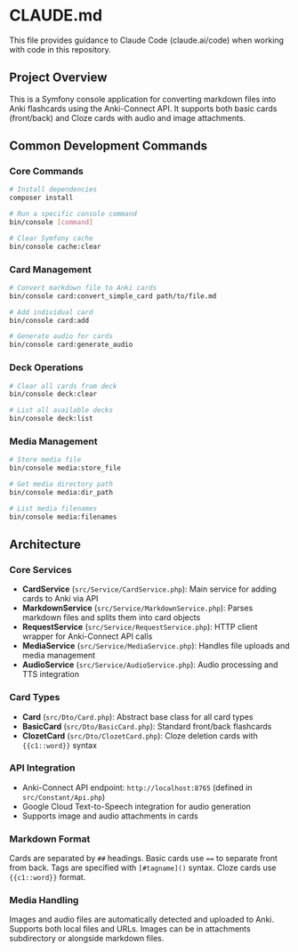 # CLAUDE.md

This file provides guidance to Claude Code (claude.ai/code) when working with code in this repository.

## Project Overview

This is a Symfony console application for converting markdown files into Anki flashcards using the Anki-Connect API. It supports both basic cards (front/back) and Cloze cards with audio and image attachments.

## Common Development Commands

### Core Commands
```bash
# Install dependencies
composer install

# Run a specific console command
bin/console [command]

# Clear Symfony cache
bin/console cache:clear
```

### Card Management
```bash
# Convert markdown file to Anki cards
bin/console card:convert_simple_card path/to/file.md

# Add individual card
bin/console card:add

# Generate audio for cards
bin/console card:generate_audio
```

### Deck Operations
```bash
# Clear all cards from deck
bin/console deck:clear

# List all available decks
bin/console deck:list
```

### Media Management
```bash
# Store media file
bin/console media:store_file

# Get media directory path
bin/console media:dir_path

# List media filenames
bin/console media:filenames
```

## Architecture

### Core Services
- **CardService** (`src/Service/CardService.php`): Main service for adding cards to Anki via API
- **MarkdownService** (`src/Service/MarkdownService.php`): Parses markdown files and splits them into card objects
- **RequestService** (`src/Service/RequestService.php`): HTTP client wrapper for Anki-Connect API calls
- **MediaService** (`src/Service/MediaService.php`): Handles file uploads and media management
- **AudioService** (`src/Service/AudioService.php`): Audio processing and TTS integration

### Card Types
- **Card** (`src/Dto/Card.php`): Abstract base class for all card types
- **BasicCard** (`src/Dto/BasicCard.php`): Standard front/back flashcards
- **ClozetCard** (`src/Dto/ClozetCard.php`): Cloze deletion cards with `{{c1::word}}` syntax

### API Integration
- Anki-Connect API endpoint: `http://localhost:8765` (defined in `src/Constant/Api.php`)
- Google Cloud Text-to-Speech integration for audio generation
- Supports image and audio attachments in cards

### Markdown Format
Cards are separated by `##` headings. Basic cards use `==` to separate front from back. Tags are specified with `[#tagname]()` syntax. Cloze cards use `{{c1::word}}` format.

### Media Handling
Images and audio files are automatically detected and uploaded to Anki. Supports both local files and URLs. Images can be in attachments subdirectory or alongside markdown files.
